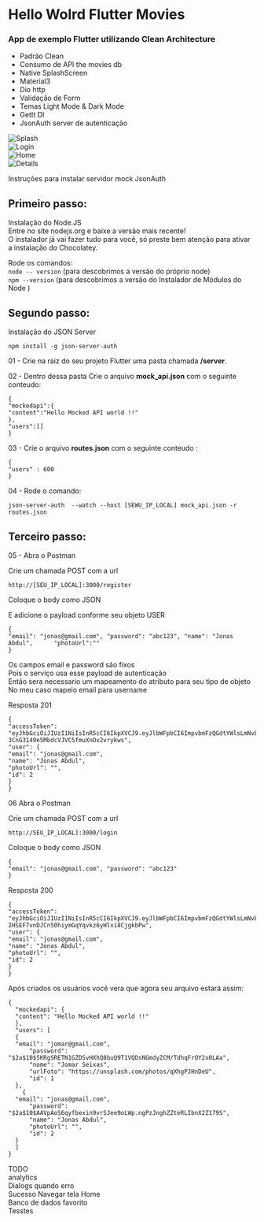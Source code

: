 

# Hello Wolrd Flutter Movies

### App de exemplo Flutter utilizando Clean Architecture


- Padrão Clean
- Consumo de API the movies db
- Native SplashScreen
- Material3
- Dio http
- Validação de Form
- Temas Light Mode & Dark Mode
- GetIt DI
- JsonAuth  server  de autenticação

![Splash](img/splash.png)  
![Login](img/login.png)  
![Home](img/home.png)  
![Details](img/details.png)

Instruções para instalar servidor mock JsonAuth

## **Primeiro passo:**

Instalação do Node.JS      
Entre no site nodejs.org e baixe a versão mais recente!    
O instalador já vai fazer tudo para você, só preste bem atenção para ativar a instalação do Chocolatey.

Rode os comandos:    
`node -- version` (para descobrimos a versão do próprio node)      
`npm --version` (para descobrimos a versão do Instalador de Módulos do Node )


## **Segundo passo:**

Instalação do JSON Server


    npm install -g json-server-auth




01 - Crie na raiz do seu projeto Flutter uma pasta chamada **/server**.


02 - Dentro dessa pasta Crie o arquivo **mock_api.json** com o seguinte conteudo:


    {  
    "mockedapi":{  
    "content":"Hello Mocked API world !!"  
    },  
    "users":[]  
    }  


03 - Crie o arquivo **routes.json** com o seguinte conteudo  :


    {      
    "users" : 600      
    }  


04 - Rode o comando:


    json-server-auth  --watch --host [SEWU_IP_LOCAL] mock_api.json -r routes.json


## **Terceiro passo:**

05 - Abra o Postman

Crie um chamada POST com a url

    http://[SEU_IP_LOCAL]:3000/register


Coloque o body como JSON

E adicione o payload conforme seu objeto USER


    {  
    "email": "jonas@gmail.com", "password": "abc123", "name": "Jonas Abdul",      "photoUrl":""      
    }      

Os campos email e password são fixos    
Pois o serviço usa esse payload  de autenticação    
Então sera necessario um mapeamento do atributo para seu tipo de objeto      
No meu caso mapeio email para username

Resposta 201

    {      
    "accessToken": "eyJhbGciOiJIUzI1NiIsInR5cCI6IkpXVCJ9.eyJlbWFpbCI6ImpvbmFzQGdtYWlsLmNvbSIsImlhdCI6MTY5MTU5MTgzOSwiZXhwIjoxNjkxNTk1NDM5LCJzdWIiOiIyIn0.I0a1Uu73N-3CnG3149e5MbdcVJVC5fmuXnOx2vrykws",      
    "user": {      
    "email": "jonas@gmail.com",      
    "name": "Jonas Abdul",      
    "photoUrl": "",      
    "id": 2      
    }      
    }  



06 Abra o Postman

Crie um chamada POST com a url

    http://SEU_IP_LOCAL]:3000/login


Coloque o body como JSON


    {  
    "email": "jonas@gmail.com", "password": "abc123"  
    }  


Resposta 200


    {      
    "accessToken": "eyJhbGciOiJIUzI1NiIsInR5cCI6IkpXVCJ9.eyJlbWFpbCI6ImpvbmFzQGdtYWlsLmNvbSIsImlhdCI6MTY5MTU5MTk0NiwiZXhwIjoxNjkxNTk1NTQ2LCJzdWIiOiIyIn0.NvG-2HSEF7vnDJCn50hiymGqYqvkz6yHlxi8CjgkbPw",      
    "user": {      
    "email": "jonas@gmail.com",      
    "name": "Jonas Abdul",      
    "photoUrl": "",      
    "id": 2      
    }      
    }  


Após criados os usuários você vera que agora seu arquivo estará assim:



    {  
      "mockedapi": {  
      "content": "Hello Mocked API world !!"  
      },  
      "users": [  
      {  
      "email": "jomar@gmail.com",  
          "password": "$2a$10$5KRgSRETN1GZDSvHXhQ8buQ9T1VQDsNGmdyZCM/TdhqFrOY2x0LAa",  
          "nome": "Jomar Seixas",  
          "urlFoto": "https://unsplash.com/photos/qXhgPJHnDeU",  
          "id": 1  
      },  
        {  
      "email": "jonas@gmail.com",  
          "password": "$2a$10$AAVpAoS6qyfbexin9vrSJee9oLWp.ngPzJnghZZteRLIbnX2Z179S",  
          "name": "Jonas Abdul",  
          "photoUrl": "",  
          "id": 2  
      }  
      ]  
    }


TODO     
analytics    
Dialogs quando erro      
Sucesso Navegar tela Home  
Banco de dados favorito  
Tesstes
